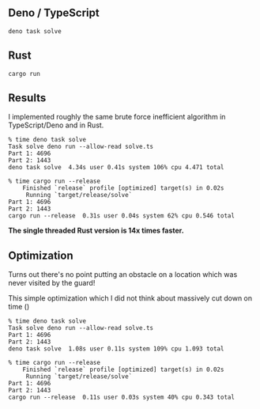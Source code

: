 ## Deno / TypeScript

```
deno task solve
```

## Rust

```
cargo run
```

## Results

I implemented roughly the same brute force inefficient algorithm in TypeScript/Deno and in Rust.

```
% time deno task solve  
Task solve deno run --allow-read solve.ts
Part 1: 4696
Part 2: 1443
deno task solve  4.34s user 0.41s system 106% cpu 4.471 total
```

```
% time cargo run --release
    Finished `release` profile [optimized] target(s) in 0.02s
     Running `target/release/solve`
Part 1: 4696
Part 2: 1443
cargo run --release  0.31s user 0.04s system 62% cpu 0.546 total
```

**The single threaded Rust version is 14x times faster.**

## Optimization

Turns out there's no point putting an obstacle on a location which was never visited by the guard!

This simple optimization which I did not think about massively cut down on time ()

```
% time deno task solve    
Task solve deno run --allow-read solve.ts
Part 1: 4696
Part 2: 1443
deno task solve  1.08s user 0.11s system 109% cpu 1.093 total
```

```
% time cargo run --release
    Finished `release` profile [optimized] target(s) in 0.02s
     Running `target/release/solve`
Part 1: 4696
Part 2: 1443
cargo run --release  0.11s user 0.03s system 40% cpu 0.343 total
```


